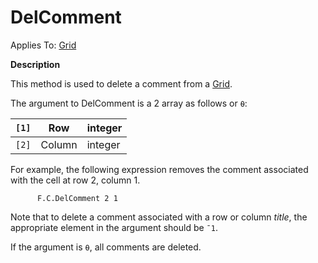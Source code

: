 




<h1 class="heading"><span class="name">DelComment</span></h1>

Applies To: [Grid](./grid.md)


**Description**


This method is used to delete a comment from a [Grid](./grid.md).


The argument to DelComment is a 2 array as follows or `⍬`:


| `[1]` | Row | integer |
| --- | --- | ---  |
| `[2]` | Column | integer |


For example, the following expression removes the comment associated with the cell at row 2, column 1.
```apl
      F.C.DelComment 2 1
```


Note that to delete a comment associated with a row or column *title*, the appropriate element in the argument should be `¯1`.


If the argument is `⍬`, all comments are deleted.




